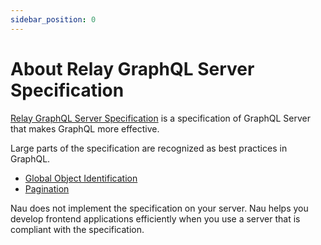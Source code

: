 ```yaml
---
sidebar_position: 0
---
```


# About Relay GraphQL Server Specification
[Relay GraphQL Server Specification](https://relay.dev/docs/guides/graphql-server-specification) is a specification of GraphQL Server that makes GraphQL more effective.

Large parts of the specification are recognized as best practices in GraphQL.

- [Global Object Identification](https://graphql.org/learn/global-object-identification/)
- [Pagination](https://graphql.org/learn/pagination/)

Nau does not implement the specification on your server. Nau helps you develop frontend applications efficiently when you use a server that is compliant with the specification.
